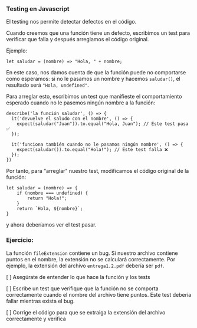 ### Testing en Javascript

El testing nos permite detectar defectos en el código.

Cuando creemos que una función tiene un defecto, escribimos un test para verificar que falla y después arreglamos el código original.

Ejemplo:

```
let saludar = (nombre) => "Hola, " + nombre;
```

En este caso, nos damos cuenta de que la función puede no comportarse como esperamos: si no le pasamos un nombre y hacemos `saludar()`, el resultado será `"Hola, undefined"`.

Para arreglar esto, escribimos un test que manifieste el comportamiento esperado cuando no le pasemos ningún nombre a la función: 


```
describe('la función saludar', () => {
  it('devuelve el saludo con el nombre', () => {
    expect(saludar("Juan")).to.equal("Hola, Juan"); // Este test pasa ✅
  });

  it('funciona también cuando no le pasamos ningún nombre', () => {
    expect(saludar()).to.equal("Hola!"); // Este test falla ❌
  });
})
```

Por tanto, para "arreglar" nuestro test, modificamos el código original de la función:

```
let saludar = (nombre) => {
    if (nombre === undefined) {
        return "Hola!";
    }
    return `Hola, ${nombre}`;
}
```

y ahora deberíamos ver el test pasar.


### Ejercicio: 

La función `fileExtension` contiene un bug. Si nuestro archivo contiene puntos en el nombre, la extensión no se calculará correctamente. Por ejemplo, la extensión del archivo `entrega1.2.pdf` debería ser `pdf`.

[ ] Asegúrate de entender lo que hace la función y los tests

[ ] Escribe un test que verifique que la función no se comporta correctamente cuando el nombre del archivo tiene puntos. Este test debería fallar mientras exista el bug.

[ ] Corrige el código para que se extraiga la extensión del archivo correctamente y verifica

